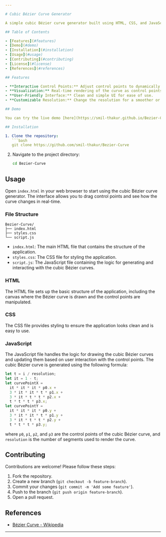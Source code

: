 ```yaml
---

# Cubic Bézier Curve Generator

A simple cubic Bézier curve generator built using HTML, CSS, and JavaScript. This tool allows users to visualize and interact with cubic Bézier curves, providing an intuitive way to understand their properties and applications.

## Table of Contents

- [Features](#features)
- [Demo](#demo)
- [Installation](#installation)
- [Usage](#usage)
- [Contributing](#contributing)
- [License](#license)
- [References](#references)

## Features

- **Interactive Control Points:** Adjust control points to dynamically update the cubic Bézier curve.
- **Visualization:** Real-time rendering of the curve as control points are moved.
- **User-Friendly Interface:** Clean and simple UI for ease of use.
- **Customizable Resolution:** Change the resolution for a smoother or more segmented curve.

## Demo

You can try the live demo [here](https://smil-thakur.github.io/Bezier-Curve/) (replace with your live demo link).

## Installation

1. Clone the repository:
   ```bash
   git clone https://github.com/smil-thakur/Bezier-Curve
   ```
2. Navigate to the project directory:
   ```bash
   cd Bezier-Curve
   ```

## Usage

Open `index.html` in your web browser to start using the cubic Bézier curve generator. The interface allows you to drag control points and see how the curve changes in real-time.

### File Structure

```
Bezier-Curve/
├── index.html
├── styles.css
└── script.js
```

- `index.html`: The main HTML file that contains the structure of the application.
- `styles.css`: The CSS file for styling the application.
- `script.js`: The JavaScript file containing the logic for generating and interacting with the cubic Bézier curves.

### HTML

The HTML file sets up the basic structure of the application, including the canvas where the Bézier curve is drawn and the control points are manipulated.

### CSS

The CSS file provides styling to ensure the application looks clean and is easy to use.

### JavaScript

The JavaScript file handles the logic for drawing the cubic Bézier curves and updating them based on user interaction with the control points. The cubic Bézier curve is generated using the following formula:

```javascript
let t = i / resolution;
let it = 1 - t;
let curvePointX =
  it * it * it * p0.x +
  3 * it * it * t * p1.x +
  3 * it * t * t * p2.x +
  t * t * t * p3.x;
let curvePointY =
  it * it * it * p0.y +
  3 * it * it * t * p1.y +
  3 * it * t * t * p2.y +
  t * t * t * p3.y;
```

where `p0`, `p1`, `p2`, and `p3` are the control points of the cubic Bézier curve, and `resolution` is the number of segments used to render the curve.

## Contributing

Contributions are welcome! Please follow these steps:

1. Fork the repository.
2. Create a new branch (`git checkout -b feature-branch`).
3. Commit your changes (`git commit -m 'Add some feature'`).
4. Push to the branch (`git push origin feature-branch`).
5. Open a pull request.


## References

- [Bézier Curve - Wikipedia](https://en.wikipedia.org/wiki/B%C3%A9zier_curve)

---
```

